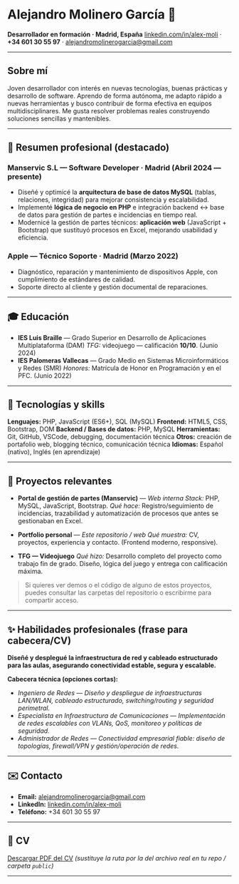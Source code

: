 # Alejandro Molinero García 👋

**Desarrollador en formación · Madrid, España**
[linkedin.com/in/alex-moli](https://linkedin.com/in/alex-moli) · **+34 601 30 55 97** · [alejandromolinerogarcia@gmail.com](mailto:alejandromolinerogarcia@gmail.com)

---

## Sobre mí

Joven desarrollador con interés en nuevas tecnologías, buenas prácticas y desarrollo de software. Aprendo de forma autónoma, me adapto rápido a nuevas herramientas y busco contribuir de forma efectiva en equipos multidisciplinares. Me gusta resolver problemas reales construyendo soluciones sencillas y mantenibles.

---

## 🚀 Resumen profesional (destacado)

### **Manservic S.L — Software Developer** · Madrid (Abril 2024 — presente)

* Diseñé y optimicé la **arquitectura de base de datos MySQL** (tablas, relaciones, integridad) para mejorar consistencia y escalabilidad.
* Implementé **lógica de negocio en PHP** e integración backend ↔ base de datos para gestión de partes e incidencias en tiempo real.
* Modernicé la gestión de partes técnicos: **aplicación web** (JavaScript + Bootstrap) que sustituyó procesos en Excel, mejorando usabilidad y eficiencia.

### **Apple — Técnico Soporte** · Madrid (Marzo 2022)

* Diagnóstico, reparación y mantenimiento de dispositivos Apple, con cumplimiento de estándares de calidad.
* Soporte directo al cliente y gestión documental de reparaciones.

---

## 🎓 Educación

* **IES Luis Braille** — Grado Superior en Desarrollo de Aplicaciones Multiplataforma (DAM)
  *TFG:* videojuego — calificación **10/10**. (Junio 2024)
* **IES Palomeras Vallecas** — Grado Medio en Sistemas Microinformáticos y Redes (SMR)
  *Honores:* Matrícula de Honor en Programación y en el PFC. (Junio 2022)

---

## 🧰 Tecnologías y skills

**Lenguajes:** PHP, JavaScript (ES6+), SQL (MySQL)
**Frontend:** HTML5, CSS, Bootstrap, DOM
**Backend / Bases de datos:** PHP, MySQL
**Herramientas:** Git, GitHub, VSCode, debugging, documentación técnica
**Otros:** creación de portafolio web, blogging técnico, comunicación técnica
**Idiomas:** Español (nativo), Inglés (en aprendizaje)

---

## 📁 Proyectos relevantes

* **Portal de gestión de partes (Manservic)** — *Web interna*
  *Stack:* PHP, MySQL, JavaScript, Bootstrap.
  *Qué hace:* Registro/seguimiento de incidencias, trazabilidad y automatización de procesos que antes se gestionaban en Excel.

* **Portfolio personal** — *Este repositorio / web*
  *Qué muestra:* CV, proyectos, experiencia y contacto. (Frontend moderno, responsive).

* **TFG — Videojuego**
  *Qué hizo:* Desarrollo completo del proyecto como trabajo fin de grado. Diseño, lógica del juego y entrega con calificación máxima.

> Si quieres ver demos o el código de alguno de estos proyectos, puedes consultar las carpetas del repositorio o escribirme para compartir acceso.

---


## ✨ Habilidades profesionales (frase para cabecera/CV)

**Diseñé y desplegué la infraestructura de red y cableado estructurado para las aulas, asegurando conectividad estable, segura y escalable.**

**Cabecera técnica (opciones cortas):**

* *Ingeniero de Redes — Diseño y despliegue de infraestructuras LAN/WLAN, cableado estructurado, switching/routing y seguridad perimetral.*
* *Especialista en Infraestructura de Comunicaciones — Implementación de redes escalables con VLANs, QoS, monitoreo y políticas de seguridad.*
* *Administrador de Redes — Conectividad empresarial fiable: diseño de topologías, firewall/VPN y gestión/operación de redes.*

---

## ✉️ Contacto

* **Email:** [alejandromolinerogarcia@gmail.com](mailto:alejandromolinerogarcia@gmail.com)
* **LinkedIn:** [linkedin.com/in/alex-moli](https://linkedin.com/in/alex-moli)
* **Teléfono:** +34 601 30 55 97

---

## 📄 CV

[Descargar PDF del CV](./CV_Alejandro_Molinero_Garcia.pdf) *(sustituye la ruta por la del archivo real en tu repo / carpeta `public`)*

---


